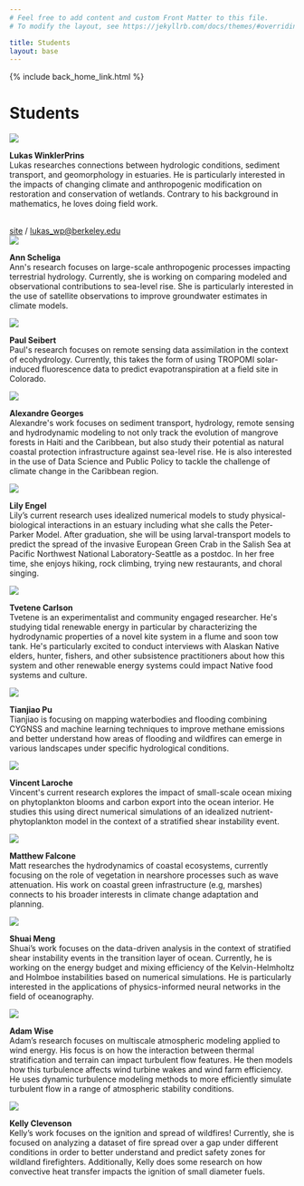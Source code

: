 ```yaml
---
# Feel free to add content and custom Front Matter to this file.
# To modify the layout, see https://jekyllrb.com/docs/themes/#overriding-theme-defaults

title: Students
layout: base
---
```


{% include back_home_link.html %}

<div class="block">
	<h1>Students</h1>
</div>

<div class="miniblock">
	<img class="headshot" src="images/lukas.jpg"><br />
	<p><strong>Lukas WinklerPrins</strong><br />
	Lukas researches connections between hydrologic conditions, sediment transport, and geomorphology in estuaries. He is particularly interested in the impacts of changing climate and anthropogenic modification on restoration and conservation of wetlands. Contrary to his background in mathematics, he loves doing field work. </p>
	<br /><a href="http://amphidromic.net">site</a> / <a href="mailto:lukas_wp@berkeley.edu">lukas_wp@berkeley.edu</a>
</div>

<div class="miniblock">
	<img class="headshot" src="images/ann.jpg"><br />
	<p><strong>Ann Scheliga</strong><br />
	Ann's research focuses on large-scale anthropogenic processes impacting terrestrial hydrology. Currently, she is working on comparing modeled and observational contributions to sea-level rise. She is particularly interested in the use of satellite observations to improve groundwater estimates in climate models.</p>
</div>

<div class="miniblock">
	<img class="headshot" src="images/paul.jpg"><br />
	<p><strong>Paul Seibert</strong><br />
	Paul's research focuses on remote sensing data assimilation in the context of ecohydrology. Currently, this takes the form of using TROPOMI solar-induced fluorescence data to predict evapotranspiration at a field site in Colorado.</p>
</div>

<div class="miniblock">
	<img class="headshot" src="images/alex.jpg"><br />
	<p><strong>Alexandre Georges</strong><br />
	Alexandre's work focuses on sediment transport, hydrology, remote sensing and hydrodynamic modeling to not only track the evolution of mangrove forests in Haiti and the Caribbean, but also study their potential as natural coastal protection infrastructure against sea-level rise. He is also interested in the use of Data Science and Public Policy to tackle the challenge of climate change in the Caribbean region.</p>
</div>

<div class="miniblock">
	<img class="headshot" src="images/lily.jpg"><br />
	<p><strong>Lily Engel</strong><br />
	Lily’s current research uses idealized numerical models to study physical-biological interactions in an estuary including what she calls the Peter-Parker Model. After graduation, she will be using larval-transport models to predict the spread of the invasive European Green Crab in the Salish Sea at Pacific Northwest National Laboratory-Seattle as a postdoc. In her free time, she enjoys hiking, rock climbing, trying new restaurants, and choral singing.
	</p>
</div>

<div class="miniblock">
	<img class="headshot" src="images/tvetene.jpg"><br />
	<p><strong>Tvetene Carlson</strong><br />
	Tvetene is an experimentalist and community engaged researcher. He's studying tidal renewable energy in particular by characterizing the hydrodynamic properties of a novel kite system in a flume and soon tow tank. He's particularly excited to conduct interviews with Alaskan Native elders, hunter, fishers, and other subsistence practitioners about how this system and other renewable energy systems could impact Native food systems and culture.
	</p>
</div>

<div class="miniblock">
	<img class="headshot" src="images/tj.jpg"><br />
	<p><strong>Tianjiao Pu</strong><br />
	Tianjiao is focusing on mapping waterbodies and flooding combining CYGNSS and machine learning techniques to improve methane emissions and better understand how areas of flooding and wildfires can emerge in various landscapes under specific hydrological conditions.
	</p>
</div>

<div class="miniblock">
	<img class="headshot" src="images/vincent.jpg"><br />
	<p><strong>Vincent Laroche</strong><br />
	Vincent's current research explores the impact of small-scale ocean mixing on phytoplankton blooms and carbon export into the ocean interior. He studies this using direct numerical simulations of an idealized nutrient-phytoplankton model in the context of a stratified shear instability event.
	</p>
</div>

<div class="miniblock">
	<img class="headshot" src="images/matt.jpg"><br />
	<p><strong>Matthew Falcone</strong><br />
	Matt researches the hydrodynamics of coastal ecosystems, currently focusing on the role of vegetation in nearshore processes such as wave attenuation. His work on coastal green infrastructure (e.g, marshes) connects to his broader interests in climate change adaptation and planning.
	</p>
</div>

<div class="miniblock">
	<img class="headshot" src="images/shuai.jpg"><br />
	<p><strong>Shuai Meng</strong><br />
	Shuai’s work focuses on the data-driven analysis in the context of stratified shear instability events in the transition layer of ocean. Currently, he is working on the energy budget and mixing efficiency of the Kelvin-Helmholtz and Holmboe instabilities based on numerical simulations. He is particularly interested in the applications of physics-informed neural networks in the field of oceanography. 
	</p>
</div>

<div class="miniblock">
	<img class="headshot" src="images/adam.jpg"><br />
	<p><strong>Adam Wise</strong><br />
		Adam’s research focuses on multiscale atmospheric modeling applied to wind energy. His focus is on how the interaction between thermal stratification and terrain can impact turbulent flow features. He then models how this turbulence affects wind turbine wakes and wind farm efficiency. He uses dynamic turbulence modeling methods to more efficiently simulate turbulent flow in a range of atmospheric stability conditions.
	</p>
</div>

<div class="miniblock">
	<img class="headshot" src="images/kelly.jpg"><br />
	<p><strong>Kelly Clevenson</strong><br />
		Kelly’s work focuses on the ignition and spread of wildfires! Currently, she is focused on analyzing a dataset of fire spread over a gap under different conditions in order to better understand and predict safety zones for wildland firefighters. Additionally, Kelly does some research on how convective heat transfer impacts the ignition of small diameter fuels.
	</p>
</div>












<div class="block">
&nbsp;
</div> 